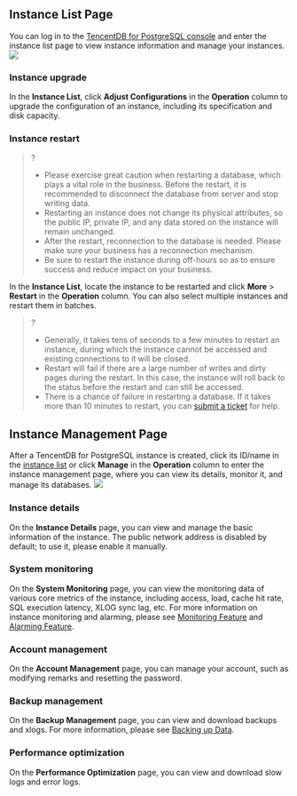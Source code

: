 ## Instance List Page
You can log in to the [TencentDB for PostgreSQL console](https://console.cloud.tencent.com/pgsql) and enter the instance list page to view instance information and manage your instances.
![](https://main.qcloudimg.com/raw/2c9a75e6898fdd2b542aaaf3ee937a0b.png)

### Instance upgrade
In the **Instance List**, click **Adjust Configurations** in the **Operation** column to upgrade the configuration of an instance, including its specification and disk capacity.

### Instance restart
>?
>- Please exercise great caution when restarting a database, which plays a vital role in the business. Before the restart, it is recommended to disconnect the database from server and stop writing data.
>- Restarting an instance does not change its physical attributes, so the public IP, private IP, and any data stored on the instance will remain unchanged.
>- After the restart, reconnection to the database is needed. Please make sure your business has a reconnection mechanism.
>- Be sure to restart the instance during off-hours so as to ensure success and reduce impact on your business.

In the **Instance List**, locate the instance to be restarted and click **More** > **Restart** in the **Operation** column. You can also select multiple instances and restart them in batches.
>?
>- Generally, it takes tens of seconds to a few minutes to restart an instance, during which the instance cannot be accessed and existing connections to it will be closed.
>- Restart will fail if there are a large number of writes and dirty pages during the restart. In this case, the instance will roll back to the status before the restart and can still be accessed.
>- There is a chance of failure in restarting a database. If it takes more than 10 minutes to restart, you can [submit a ticket](https://console.cloud.tencent.com/workorder/category) for help.

## Instance Management Page
After a TencentDB for PostgreSQL instance is created, click its ID/name in the [instance list](https://console.cloud.tencent.com/pgsql) or click **Manage** in the **Operation** column to enter the instance management page, where you can view its details, monitor it, and manage its databases.
![](https://main.qcloudimg.com/raw/c938dee5a0cad0f4c8a4f2b1fafeb43c.png)

### Instance details
On the **Instance Details** page, you can view and manage the basic information of the instance. The public network address is disabled by default; to use it, please enable it manually.

### System monitoring
On the **System Monitoring** page, you can view the monitoring data of various core metrics of the instance, including access, load, cache hit rate, SQL execution latency, XLOG sync lag, etc.
For more information on instance monitoring and alarming, please see [Monitoring Feature](https://intl.cloud.tencent.com/document/product/409/7564) and [Alarming Feature](https://intl.cloud.tencent.com/document/product/409/7563).

### Account management
On the **Account Management** page, you can manage your account, such as modifying remarks and resetting the password.

### Backup management
On the **Backup Management** page, you can view and download backups and xlogs. For more information, please see [Backing up Data](https://intl.cloud.tencent.com/document/product/409/34628).

### Performance optimization
On the **Performance Optimization** page, you can view and download slow logs and error logs.

